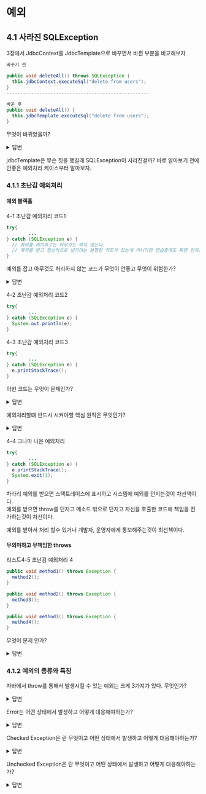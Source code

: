 # 예외

## 4.1 사라진 SQLException

3장에서 JdbcContext를 JdbcTemplate으로 바꾸면서 바뀐 부분을 비교해보자 
```java
바꾸기 전

public void deleteAll() throws SQLException {
  this.jdbcContext.executeSql("delete from users");
}
----------------------------------------------------
        
바꾼 후
public void deleteAll() {
  this.jdbcTemplate.executeSql("delete from users");
}
```
무엇이 바뀌었을까? 
<details>
<summary>답변</summary>

---
throws SQLException가 사라졌다.

---

</details>

jdbcTemplate은 무슨 짓을 했길래 SQLException이 사라진걸까? 바로 알아보기 전에 안좋은 예외처리 케이스부터 알아보자.

### 4.1.1 초난감 예외처리

#### 예외 블랙홀 

4-1 초난감 예외처리 코드1
```java
try{
        ... 
} catch (SQLException e) { 
  // 예외를 캐치하고는 아무것도 하지 않는다.
  // 예외를 받고 정상적으로 넘기려는 분명한 의도가 있는게 아니라면 연습중에도 짜면 안되는 코드이다.
}
```
예외를 잡고 아무것도 처리하지 않는 코드가 무엇이 안좋고 무엇이 위험한가?
<details>
<summary>답변</summary>

---
예외를 무시하고 계속 진행해버리면 예외가 발생한 곳 이외에 다른곳에서 문제가 생길 수 있다. </br>
어떤 기능이 제대로 동작하지 않거나 리소스나 메모리가 부족할 수도 있다.  </br>
그 이외에 전혀 예상하지 못한곳에서 에러가 발생할 수도 있다.  </br>
이렇게 되면 근본적인 원인을 찾기도 어렵고 만약 찾지 못하면 다른곳에서 원인을 찾고 고치는데 많은 시간을 사용하게 될 것이다. </br>
(떄문에 연습중에라도 습관이 생길 수 있으니 그렇게 만들지 말자) </br>

---
</details>

4-2 초난감 예외처리 코드2
```java
try{
        ... 
} catch (SQLException e) { 
  System.out.println(e);
}
```

4-3 초난감 예외처리 코드3
```java
try{
        ... 
} catch (SQLException e) { 
  e.printStackTrace();
}
```

이번 코드는 무엇이 문제인가?
<details>
<summary>답변</summary>

---

개발중에는 IDE 콘솔이나 서버 실행창에 이 메시지가 보일 순 있지만 다른 로그에 묻혀 놓치기도 쉽상이다. </br>
운영 서버에서는 로그를 모니터링하고 있지 않을테니 엄청나게 큰 폭탄이 될 수 있다.

---
</details>

예외처리할떄 반드시 시켜야할 핵심 원칙은 무엇인가?
<details>
<summary>답변</summary>

---

**모든 예외는 적절하게 복구되든지 아니면 작업을 중단시키고 운영자 또는 개발자에게 분명하게 통보돼야 한다.**

---
</details>


4-4 그나마 나은 예외처리
```java
try{
        ... 
} catch (SQLException e) { 
  e.printStackTrace();
  System.exit(1);
}
```
차라리 예외를 받으면 스택트레이스에 표시하고 시스템에 예외를 던지는것이 차선책이다. </br>
예외를 받으면 throw를 던지고 메소드 밖으로 던지고 자신을 호출한 코드에 책임을 전가하는것이 차선이다.

예외를 받아서 처리 할수 있거나 개발자, 운영자에게 통보해주는것이 최선책이다.

#### 무의미하고 무책임한 throws

리스트4-5 초난감 예외처리 4

```java
public void method1() throws Exception {
  method2();
}

public void method2() throws Exception {
  method3();
}

public void method3() throws Exception {
  method4();
}
```
무엇이 문제 인가? 
<details>
<summary>답변</summary>

---
내가 사용하려는 메소드가 throws Exception이 붙여있으면 메소드에서 어떤 에러가 발생하는지 자세한 정보를 받을 수 없다. </br>
실제로 실행중에 어떤 예외가 발생하는지? 아니면 습관적으로 예외처리를 해둔것인지? 알 수가 없다. </br>
이런 메소드를 사용하면 나또한 throws Exception을 붙여야한다. 그러면서 예외처리 할 기회가 박탈된다. </br>

예외를 무시하는 코드도 정말 나쁜 코드지만 이렇게 예외를 뭉뜨그리는 코드도 정말 나쁜 코드이다.

---
</details>

### 4.1.2 예외의 종류와 특징
자바에서 throw를 통해서 발생시킬 수 있는 예외는 크게 3가지가 있다. 무엇인가?

<details>
<summary>답변</summary>

---
Error, Checked Exception, Unchecked Exception이 있다.

---

</details>

Error는 어떤 상태에서 발생하고 어떻게 대응해야하는가?

<details>
<summary>답변</summary>

---
Error는 JVM에서 발생하는 Error이다. outOfMemoryError나 ThreadDeath 같은 Error가 발생하기때문에 try - catch로는 잡을 수 없다. </br>
대응하려면 시스템 레벨에서 대응해야한다. 
---

</details>

Checked Exception은 란 무엇이고 어떤 상태에서 발생하고 어떻게 대응해야하는가? 

<details>
<summary>답변</summary>

---
Exception 클래스의 서브클래스이면서 RuntimeException클래스를 상속하지 않는 예외를 말한다. </br>
체크 예외가 발생할 수 있는 메소드를 사용할 경우 반드시 예외 처리 코드를 함께 작성해야한다. (catch로 잡든지 throw로 다시 밖으로 보내든지)

(Checked Exception은 개발자에게 이런 경우를 고려하세요 라고 표현하는 것이다.)

---

</details>

Unchecked Exception은 란 무엇이고 어떤 상태에서 발생하고 어떻게 대응해야하는가?

<details>
<summary>답변</summary>

---
런타임 예외는 주로 프로그램의 오류가 있을때 발생한다. 
보통 개발자의 부주의로 나타나는 오류이다. 
자바에서 런타임 예외는 catch나 throws를 통해서 예외를 잡지 않아도록 만들어졌다.
(명시적으로 catch하거나 throws를 해도 되고 그런 에러가 안나도록 프로그래밍하는 것이 좋다. 난 이런 에러가 안나도록 사전에 프로그래밍하는것을 선호한다.)

---

</details>